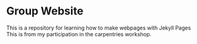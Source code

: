 # Group Website
This is a repository for learning how to make webpages with Jekyll Pages 
This is from my participation in the carpentries workshop.
